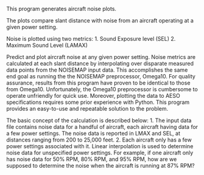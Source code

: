 This program generates aircraft noise plots.

The plots compare slant distance with noise from an aircraft operating at a given power setting.

Noise is plotted using two metrics: 
    1. Sound Exposure level (SEL) 
    2. Maximum Sound Level (LAMAX)

Predict and plot aircraft noise at any given power setting.
Noise metrics are calculated at each slant distance by interpolating over disparate measured data points from the NOISEMAP input data.
This accomplishes the same end goal as running the the NOISEMAP preprocessor, Omega10.
For quality assurance, results from this program have proven to be identical to those from Omega10.
Unfortunately, the Omega10 preprocessor is cumbersome to operate unfriendly for quick use.
Moreover, plotting the data to AESO specifications requires some prior experience with Python.
This program provides an easy-to-use and repeatable solution to the problem.

The basic concept of the calculation is described below:
    1. The input data file contains noise data for a handful of aircraft, each aircraft having data for a few power settings. 
       The noise data is reported in LMAX and SEL, at distances ranging from 200 to 25,000 feet.
    2. Each aircraft only has a few power settings associated with it. Linear interpolation is used
       to determine noise data for unspecified power settings. For example, if one aircraft only has noise data
       for 50% RPM, 80% RPM, and 95% RPM, how are we supposed to determine the noise when the aircraft is running at 87% RPM?
